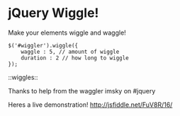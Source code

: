 jQuery Wiggle!
==============
Make your elements wiggle and waggle!

    $('#wiggler').wiggle({
        waggle : 5, // amount of wiggle
        duration : 2 // how long to wiggle
    });

::wiggles::

Thanks to help from the waggler imsky on #jquery

Heres a live demonstration! http://jsfiddle.net/FuV8R/16/